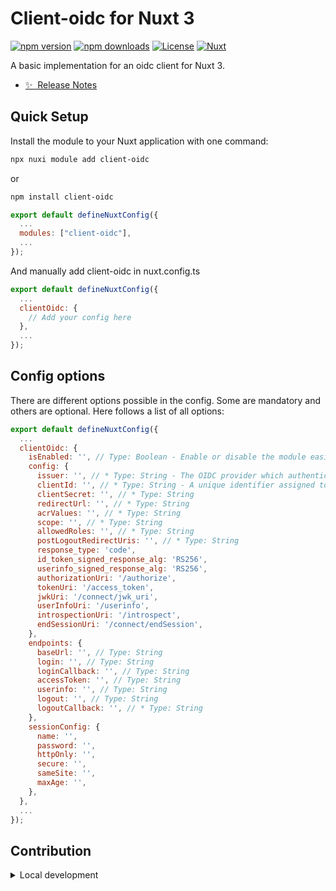 <!--
Get your module up and running quickly.

Find and replace all on all files (CMD+SHIFT+F):
- Name: My Module
- Package name: my-module
- Description: My new Nuxt module
-->

# Client-oidc for Nuxt 3

[![npm version][npm-version-src]][npm-version-href]
[![npm downloads][npm-downloads-src]][npm-downloads-href]
[![License][license-src]][license-href]
[![Nuxt][nuxt-src]][nuxt-href]

A basic implementation for an oidc client for Nuxt 3.

- [✨ &nbsp;Release Notes](/CHANGELOG.md)
<!-- - [🏀 Online playground](https://stackblitz.com/github/your-org/my-module?file=playground%2Fapp.vue) -->
<!-- - [📖 &nbsp;Documentation](https://example.com) -->

## Quick Setup

Install the module to your Nuxt application with one command:

```bash
npx nuxi module add client-oidc
```

or

```bash
npm install client-oidc
```

```javascript
export default defineNuxtConfig({
  ...
  modules: ["client-oidc"],
  ...
});
```

And manually add client-oidc in nuxt.config.ts

```javascript
export default defineNuxtConfig({
  ...
  clientOidc: {
    // Add your config here
  },
  ...
});
```

## Config options

There are different options possible in the config. Some are mandatory and others are optional. Here follows a list of all options:

```javascript
export default defineNuxtConfig({
  ...
  clientOidc: {
    isEnabled: '', // Type: Boolean - Enable or disable the module easily
    config: {
      issuer: '', // * Type: String - The OIDC provider which authenticates users and issues ID tokens, access tokens, ...
      clientId: '', // * Type: String - A unique identifier assigned to a client application, used to identify and authenticate the client when interacting with the OIDC provider.
      clientSecret: '', // * Type: String
      redirectUrl: '', // * Type: String
      acrValues: '', // * Type: String
      scope: '', // * Type: String
      allowedRoles: '', // * Type: String
      postLogoutRedirectUris: '', // * Type: String
      response_type: 'code',
      id_token_signed_response_alg: 'RS256',
      userinfo_signed_response_alg: 'RS256',
      authorizationUri: '/authorize',
      tokenUri: '/access_token',
      jwkUri: '/connect/jwk_uri',
      userInfoUri: '/userinfo',
      introspectionUri: '/introspect',
      endSessionUri: '/connect/endSession',
    },
    endpoints: {
      baseUrl: '', // Type: String
      login: '', // Type: String
      loginCallback: '', // Type: String
      accessToken: '', // Type: String
      userinfo: '', // Type: String
      logout: '', // Type: String
      logoutCallback: '', // * Type: String
    },
    sessionConfig: {
      name: '',
      password: '',
      httpOnly: '',
      secure: '',
      sameSite: '',
      maxAge: '',
    },
  },
  ...
});
```

## Contribution

<details>
  <summary>Local development</summary>
  
  ```bash
  # Install dependencies
  npm install
  
  # Generate type stubs
  npm run dev:prepare
  
  # Develop with the playground
  npm run dev
  
  # Build the playground
  npm run dev:build
  
  # Run ESLint
  npm run lint
  
  # Run Vitest
  npm run test
  npm run test:watch
  
  # Release new version
  npm run release
  ```

</details>


<!-- Badges -->
[npm-version-src]: https://www.npmjs.com/package/client-oidc
[npm-version-href]: https://www.npmjs.com/package/client-oidc

[npm-downloads-src]: https://www.npmjs.com/package/client-oidc
[npm-downloads-href]: https://www.npmjs.com/package/client-oidc

[license-src]: https://www.npmjs.com/package/client-oidc
[license-href]: https://www.npmjs.com/package/client-oidc

[nuxt-src]: https://img.shields.io/badge/Nuxt-020420?logo=nuxt.js
[nuxt-href]: https://nuxt.com
